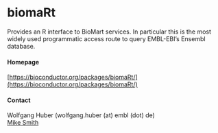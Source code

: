 # biomaRt
Provides an R interface to BioMart services. In particular this is the most widely used programmatic access route to query EMBL-EBI’s Ensembl database.

#### Homepage
[https://bioconductor.org/packages/biomaRt/](https://bioconductor.org/packages/biomaRt/)

#### Contact
Wolfgang Huber (wolfgang.huber (at) embl (dot) de)<br/>
[Mike Smith](http://congo.embl.de/hd-hub/mike-smith/)


